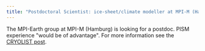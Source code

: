 ```yaml
---
title: "Postdoctoral Scientist: ice-sheet/climate modeller at MPI-M (Hamburg)"
---
```


The MPI-Earth group at MPI-M (Hamburg) is looking for a postdoc. PISM
experience "would be of advantage". For more information see the
[CRYOLIST
post](https://lists.cryolist.org/pipermail/cryolist/2019-June/004091.html).
